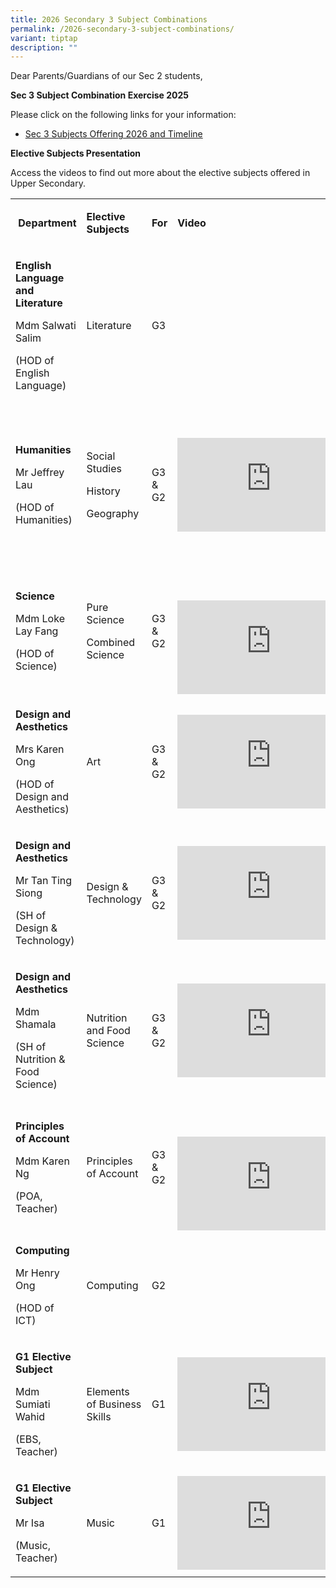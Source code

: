```yaml
---
title: 2026 Secondary 3 Subject Combinations
permalink: /2026-secondary-3-subject-combinations/
variant: tiptap
description: ""
---
```

<p>Dear Parents/Guardians of our Sec 2 students,</p>
<p><strong>Sec 3 Subject Combination Exercise 2025</strong>
</p>
<p></p>
<p></p>
<p>Please click on the following links for your information:</p>
<ul data-tight="true" class="tight">
<li>
<p><a href="/files/Sec_3_Subjects_Offering_2026_and_Timeline__Sch_Website_.pdf" rel="noopener nofollow" target="_blank">Sec 3 Subjects Offering 2026 and Timeline</a>
</p>
</li>
</ul>
<p></p>
<p><strong>Elective Subjects Presentation</strong>
</p>
<p>Access the videos to find out more about the elective subjects offered
in Upper Secondary.</p>
<table style="minWidth: 100px">
<colgroup>
<col>
<col>
<col>
<col>
</colgroup>
<tbody>
<tr>
<td rowspan="1" colspan="1">
<p><strong>&nbsp;Department</strong>
</p>
</td>
<td rowspan="1" colspan="1">
<p><strong>Elective Subjects</strong>
</p>
</td>
<td rowspan="1" colspan="1">
<p><strong>For</strong>
</p>
</td>
<td rowspan="1" colspan="1">
<p><strong>Video&nbsp;</strong>
</p>
</td>
</tr>
<tr>
<td rowspan="1" colspan="1">
<p><strong>English Language and Literature</strong>
</p>
<p>Mdm Salwati Salim</p>
<p>(HOD of English Language)</p>
</td>
<td rowspan="1" colspan="1">
<p>Literature</p>
</td>
<td rowspan="1" colspan="1">
<p>G3</p>
</td>
<td rowspan="1" colspan="1">
<p>&nbsp;</p>
</td>
</tr>
<tr>
<td rowspan="1" colspan="1">
<p><strong>Humanities</strong>
</p>
<p>Mr Jeffrey Lau</p>
<p>(HOD of Humanities)</p>
</td>
<td rowspan="1" colspan="1">
<p>Social Studies</p>
<p>History</p>
<p>Geography</p>
</td>
<td rowspan="1" colspan="1">
<p>G3 &amp; G2</p>
</td>
<td rowspan="1" colspan="1">
<p>&nbsp;</p>
<div class="iframe-wrapper">
<iframe allowfullscreen="true" frameborder="0" src="https://www.youtube.com/embed/8_XA7hDgPOs?si=y2scUVBsy8G_BMtZ"></iframe>
</div>
<p>&nbsp;</p>
</td>
</tr>
<tr>
<td rowspan="1" colspan="1">
<p><strong>Science</strong>
</p>
<p>Mdm Loke Lay Fang</p>
<p>(HOD of Science)</p>
</td>
<td rowspan="1" colspan="1">
<p>Pure Science</p>
<p>Combined Science</p>
</td>
<td rowspan="1" colspan="1">
<p>G3 &amp; G2</p>
</td>
<td rowspan="1" colspan="1">
<p>&nbsp;</p>
<div class="iframe-wrapper">
<iframe allowfullscreen="true" frameborder="0" src="https://www.youtube.com/embed/4520y5IAjGQ?si=y4LAhuuadrrWLyuL"></iframe>
</div>
</td>
</tr>
<tr>
<td rowspan="1" colspan="1">
<p><strong>Design and Aesthetics</strong>
</p>
<p>Mrs Karen Ong</p>
<p>(HOD of Design and Aesthetics)</p>
</td>
<td rowspan="1" colspan="1">
<p>Art</p>
</td>
<td rowspan="1" colspan="1">
<p>G3 &amp; G2</p>
</td>
<td rowspan="1" colspan="1">
<div class="iframe-wrapper">
<iframe allowfullscreen="true" frameborder="0" src="https://www.youtube.com/embed/tA-9AKeOC4c?si=P9xY_BoKPEQ_PfmI"></iframe>
</div>
</td>
</tr>
<tr>
<td rowspan="1" colspan="1">
<p><strong>Design and Aesthetics</strong>
</p>
<p>Mr Tan Ting Siong</p>
<p>(SH of Design &amp; Technology)</p>
</td>
<td rowspan="1" colspan="1">
<p>Design &amp; Technology</p>
</td>
<td rowspan="1" colspan="1">
<p>G3 &amp; G2</p>
</td>
<td rowspan="1" colspan="1">
<div class="iframe-wrapper">
<iframe allowfullscreen="true" frameborder="0" src="https://www.youtube.com/embed/fK0YIkgOEsE?si=jutatAKd6bx0Cfvw"></iframe>
</div>
</td>
</tr>
<tr>
<td rowspan="1" colspan="1">
<p><strong>Design and Aesthetics</strong>
</p>
<p>Mdm Shamala</p>
<p>(SH of Nutrition &amp; Food Science)</p>
</td>
<td rowspan="1" colspan="1">
<p>Nutrition and Food Science</p>
</td>
<td rowspan="1" colspan="1">
<p>G3 &amp; G2</p>
</td>
<td rowspan="1" colspan="1">
<div class="iframe-wrapper">
<iframe allowfullscreen="true" frameborder="0" src="https://www.youtube.com/embed/7IQSyHZURDw?si=c1GvoxQ6FRSGrHNq"></iframe>
</div>
</td>
</tr>
<tr>
<td rowspan="1" colspan="1">
<p><strong>Principles of Account</strong>
</p>
<p>Mdm Karen Ng</p>
<p>(POA, Teacher)</p>
</td>
<td rowspan="1" colspan="1">
<p>Principles of Account</p>
</td>
<td rowspan="1" colspan="1">
<p>G3 &amp; G2</p>
</td>
<td rowspan="1" colspan="1">
<p>&nbsp;</p>
<div class="iframe-wrapper">
<iframe allowfullscreen="true" frameborder="0" src="https://www.youtube.com/embed/Xw25vtvaIyI?si=q4F3wj0bvlOFUpHp"></iframe>
</div>
</td>
</tr>
<tr>
<td rowspan="1" colspan="1">
<p><strong>Computing</strong>
</p>
<p>Mr Henry Ong</p>
<p>(HOD of ICT)</p>
</td>
<td rowspan="1" colspan="1">
<p>Computing</p>
</td>
<td rowspan="1" colspan="1">
<p>G2</p>
</td>
<td rowspan="1" colspan="1">
<p>&nbsp;</p>
</td>
</tr>
<tr>
<td rowspan="1" colspan="1">
<p><strong>G1 Elective Subject</strong>
</p>
<p>Mdm Sumiati Wahid</p>
<p>(EBS, Teacher)</p>
</td>
<td rowspan="1" colspan="1">
<p>Elements of Business Skills</p>
</td>
<td rowspan="1" colspan="1">
<p>G1</p>
</td>
<td rowspan="1" colspan="1">
<div class="iframe-wrapper">
<iframe allowfullscreen="true" frameborder="0" src="https://www.youtube.com/embed/DwdbblRwXzg?si=8NVFoVANP7bKQRV5"></iframe>
</div>
</td>
</tr>
<tr>
<td rowspan="1" colspan="1">
<p><strong>G1 Elective Subject</strong>
</p>
<p>Mr Isa</p>
<p>(Music, Teacher)</p>
</td>
<td rowspan="1" colspan="1">
<p>Music</p>
</td>
<td rowspan="1" colspan="1">
<p>G1</p>
</td>
<td rowspan="1" colspan="1">
<div class="iframe-wrapper">
<iframe allowfullscreen="true" frameborder="0" src="https://www.youtube.com/embed/q-HJl0jRtmI?si=6mh76AIG2yxbDfPH"></iframe>
</div>
</td>
</tr>
</tbody>
</table>
<p></p>
